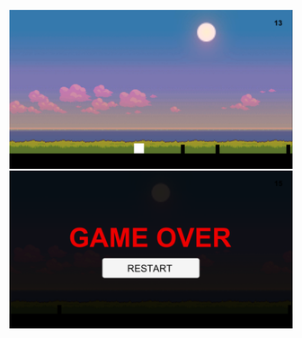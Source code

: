 ![Square Jump](https://github.com/BrunoBatalha/square-jump/blob/main/Images/square-jump-in-game.png?raw=true)
![Square Jump - GameOver](https://github.com/BrunoBatalha/square-jump/blob/main/Images/square-jump-game-over.png?raw=true)